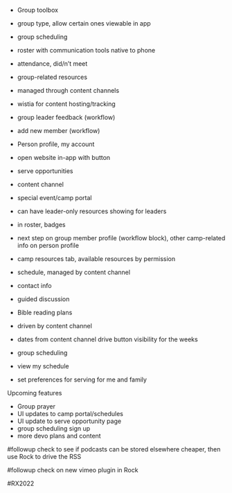 - Group toolbox

- group type, allow certain ones viewable in app
- group scheduling
- roster with communication tools native to phone
- attendance, did/n’t meet
- group-related resources

- managed through content channels
- wistia for content hosting/tracking

- group leader feedback (workflow)
- add new member (workflow)

- Person profile, my account
- open website in-app with button
- serve opportunities

- content channel

- special event/camp portal

- can have leader-only resources showing for leaders
- in roster, badges
- next step on group member profile (workflow block), other camp-related info on person profile
- camp resources tab, available resources by permission
- schedule, managed by content channel
- contact info
- guided discussion

- Bible reading plans

- driven by content channel
- dates from content channel drive button visibility for the weeks

- group scheduling

- view my schedule
- set preferences for serving for me and family

Upcoming features

- Group prayer
- UI updates to camp portal/schedules
- UI update to serve opportunity page
- group scheduling sign up
- more devo plans and content

#followup check to see if podcasts can be stored elsewhere cheaper, then use Rock to drive the RSS

#followup check on new vimeo plugin in Rock

#RX2022